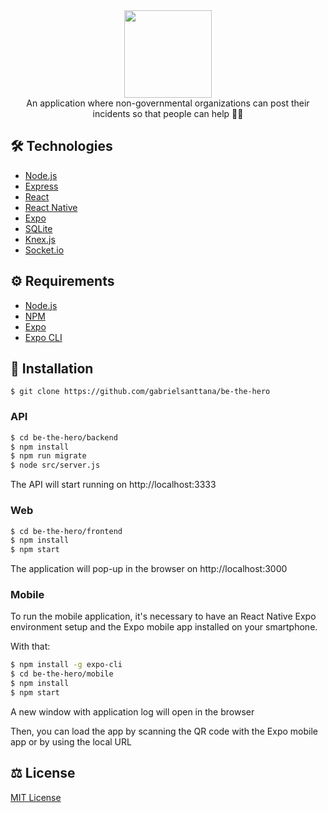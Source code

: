 <div align="center">
  <img src="https://raw.githubusercontent.com/gabrielsanttana/be-the-hero/24bdfa7c62d3e010475d18d1383cd260d3ed9a1a/front-end/src/assets/logo.svg" height="140" width="140"/>
</div>

<div align="center">An application where non-governmental organizations can post their incidents so that people can help 🦸‍♂️</div>

## 🛠️ Technologies

<ul>
  <li><a href="https://nodejs.org/en/">Node.js</a></li>
  <li><a href="https://expressjs.com/">Express</a></li>
  <li><a href="https://reactjs.org/">React</a></li>
  <li><a href="https://reactnative.dev/">React Native</a></li>
  <li><a href="https://expo.io/">Expo</a></li>
  <li><a href="https://www.sqlite.org/index.html">SQLite</a></li>
  <li><a href="http://knexjs.org/">Knex.js</a></li>
  <li><a href="https://socket.io/">Socket.io</a></li>
</ul>

## ⚙️ Requirements

<ul>
  <li><a href="https://nodejs.org/en/">Node.js</a></li>
  <li><a href="https://www.npmjs.com/">NPM</a></li>
  <li><a href="https://expo.io/">Expo</a></li>
  <li><a href="https://expo.io/">Expo CLI</a></li>
</ul>

## 🚀 Installation

```
$ git clone https://github.com/gabrielsanttana/be-the-hero
```

### API
```bash
$ cd be-the-hero/backend
$ npm install
$ npm run migrate
$ node src/server.js
```

The API will start running on http://localhost:3333

### Web

```bash
$ cd be-the-hero/frontend
$ npm install
$ npm start 
```

The application will pop-up in the browser on http://localhost:3000

### Mobile

To run the mobile application, it's necessary to have an React Native Expo environment setup and the Expo mobile app installed on your smartphone. 

With that:

```bash
$ npm install -g expo-cli
$ cd be-the-hero/mobile
$ npm install
$ npm start
```

<p>A new window with application log will open in the browser</p>
<p>Then, you can load the app by scanning the QR code with the Expo mobile app or by using the local URL</p>

## ⚖️ License

[MIT License](https://github.com/gabrielsanttana/be-the-hero/blob/master/LICENSE)

